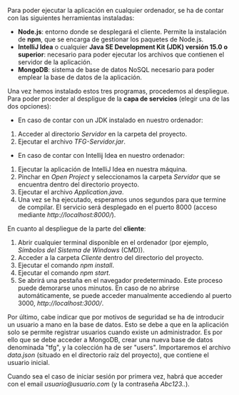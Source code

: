 Para poder ejecutar la aplicación en cualquier ordenador, se ha de contar con las siguientes herramientas instaladas:

- **Node.js**: entorno donde se desplegará el cliente. Permite la instalación de **npm**, que se encarga de gestionar los paquetes de Node.js.
- **IntelliJ Idea** o cualquier **Java SE Development Kit (JDK) versión 15.0 o superior**: necesario para poder ejecutar los archivos que contienen el servidor de la aplicación.
- **MongoDB**: sistema de base de datos NoSQL necesario para poder emplear la base de datos de la aplicación.

Una vez hemos instalado estos tres programas, procedemos al despliegue. Para poder proceder al despligue de la **capa de servicios** (elegir una de las dos opciones):

- En caso de contar con un JDK instalado en nuestro ordenador:

1. Acceder al directorio _Servidor_ en la carpeta del proyecto.
2. Ejecutar el archivo _TFG-Servidor.jar_.

- En caso de contar con Intellij Idea en nuestro ordenador:

1. Ejecutar la aplicación de IntelliJ Idea en nuestra máquina.
2. Pinchar en _Open Project_ y seleccionamos la carpeta _Servidor_ que se encuentra dentro del directorio proyecto.
3. Ejecutar el archivo _Application.java_.
4. Una vez se ha ejecutado, esperamos unos segundos para que termine de compilar. El servicio será desplegado en el puerto 8000 (acceso mediante _http://localhost:8000/_).

En cuanto al despliegue de la parte del **cliente**:

1. Abrir cualquier terminal disponible en el ordenador (por ejemplo, _Símbolos del Sistema de Windows_ (CMD)).
2. Acceder a la carpeta _Cliente_ dentro del directorio del proyecto.
3. Ejecutar el comando _npm install_.
4. Ejecutar el comando _npm start_.
5. Se abrirá una pestaña en el navegador predeterminado. Este proceso puede demorarse unos minutos. En caso de no abrirse automáticamente, se puede acceder manualmente accediendo al puerto 3000, _http://localhost:3000/_.

Por último, cabe indicar que por motivos de seguridad se ha de introducir un usuario a mano en la base de datos. Esto se debe a que en la aplicación solo se permite registrar usuarios cuando existe un administrador. Es por ello que se debe acceder a MongoDB, crear una nueva base de datos denominada "tfg", y la colección ha de ser "users". Importaremos el archivo _data.json_ (situado en el directorio raíz del proyecto), que contiene el usuario inicial.

Cuando sea el caso de iniciar sesión por primera vez, habrá que acceder con el email _usuario@usuario.com_ (y la contraseña _Abc123.._).
